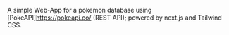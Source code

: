A simple Web-App for a pokemon database using [PokeAPI]https://pokeapi.co/ (REST API); powered by next.js and Tailwind CSS.
